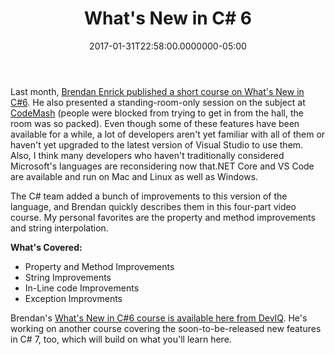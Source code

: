 ﻿---
title: What's New in C# 6
slug: whats-new-in-csharp-6
aliases:
  - '/what’s-new-in-c#-6/'
  - '/blog/what’s-new-in-c#-6/'
date: "2017-01-31T22:58:00.0000000-05:00"
description: Last month, Brendan Enrick published a short course on What's New in C#6. He also presented a standing-room-only session on the subject at CodeMash (people were blocked from trying to get in from the hall, the room was so packed).
featuredImage: /img/whatsnewincsharp6.png
---

Last month, [Brendan Enrick published a short course on What's New in C#6](http://brendan.enrick.com/post/Whats-New-in-C-6-My-Course-on-DevIQ). He also presented a standing-room-only session on the subject at [CodeMash](http://www.codemash.org/) (people were blocked from trying to get in from the hall, the room was so packed). Even though some of these features have been available for a while, a lot of developers aren't yet familiar with all of them or haven't yet upgraded to the latest version of Visual Studio to use them. Also, I think many developers who haven't traditionally considered Microsoft's languages are reconsidering now that.NET Core and VS Code are available and run on Mac and Linux as well as Windows.

The C# team added a bunch of improvements to this version of the language, and Brendan quickly describes them in this four-part video course. My personal favorites are the property and method improvements and string interpolation.

**What's Covered:**

* Property and Method Improvements
* String Improvements
* In-Line code Improvements
* Exception Improvments

Brendan's [What's New in C#6 course is available here from DevIQ](http://app.deviq.com/courses/whats-new-in-c-6). He's working on another course covering the soon-to-be-released new features in C# 7, too, which will build on what you'll learn here.

